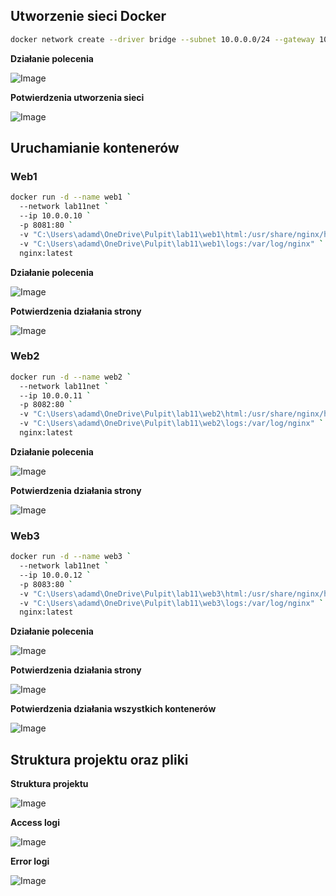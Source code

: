 ## Utworzenie sieci Docker 
```bash
docker network create --driver bridge --subnet 10.0.0.0/24 --gateway 10.0.0.1 lab11net
```
**Działanie polecenia**

![Image](https://github.com/user-attachments/assets/f72ae059-daa4-4a4d-925e-4d4058d790e2)

**Potwierdzenia utworzenia sieci**

![Image](https://github.com/user-attachments/assets/07463733-0db6-4dd1-ab74-1b89e77591cc)

## Uruchamianie kontenerów
### Web1
```bash
docker run -d --name web1 `
  --network lab11net `
  --ip 10.0.0.10 `
  -p 8081:80 `
  -v "C:\Users\adamd\OneDrive\Pulpit\lab11\web1\html:/usr/share/nginx/html:ro" `
  -v "C:\Users\adamd\OneDrive\Pulpit\lab11\web1\logs:/var/log/nginx" `
  nginx:latest
```

**Działanie polecenia**

![Image](https://github.com/user-attachments/assets/3f052be4-e487-42f8-9a78-9bf603382e5f)

**Potwierdzenia działania strony**

![Image](https://github.com/user-attachments/assets/d3118b28-15b8-4f4e-b5c1-131d7cfffeb4)

### Web2
```bash
docker run -d --name web2 `
  --network lab11net `
  --ip 10.0.0.11 `
  -p 8082:80 `
  -v "C:\Users\adamd\OneDrive\Pulpit\lab11\web2\html:/usr/share/nginx/html:ro" `
  -v "C:\Users\adamd\OneDrive\Pulpit\lab11\web2\logs:/var/log/nginx" `
  nginx:latest
```

**Działanie polecenia**

![Image](https://github.com/user-attachments/assets/3836323d-81b9-4815-9435-820187c5960d)

**Potwierdzenia działania strony**

![Image](https://github.com/user-attachments/assets/5bdf8b5c-2b0c-4d25-99c9-907f391c8ac3)

### Web3
```bash
docker run -d --name web3 `
  --network lab11net `
  --ip 10.0.0.12 `
  -p 8083:80 `
  -v "C:\Users\adamd\OneDrive\Pulpit\lab11\web3\html:/usr/share/nginx/html:ro" `
  -v "C:\Users\adamd\OneDrive\Pulpit\lab11\web3\logs:/var/log/nginx" `
  nginx:latest
```

**Działanie polecenia**

![Image](https://github.com/user-attachments/assets/db8014ee-ca3d-410e-a3de-06ad7ae220eb)

**Potwierdzenia działania strony**

![Image](https://github.com/user-attachments/assets/90b91b39-e6e4-4e24-90e3-000c601bd06d)

**Potwierdzenia działania wszystkich kontenerów**

![Image](https://github.com/user-attachments/assets/9cf817b8-04dc-4387-bea0-f80eff0859fb)

## Struktura projektu oraz pliki

**Struktura projektu**

![Image](https://github.com/user-attachments/assets/9c3bff06-c6bf-4ba6-93a7-fe9aff71e0be)

**Access logi**

![Image](https://github.com/user-attachments/assets/ffa7a4c3-ef7d-4009-a21f-23fef3635ce9)

**Error logi**

![Image](https://github.com/user-attachments/assets/8737053f-6e02-4322-8dfb-745f197e61a5)